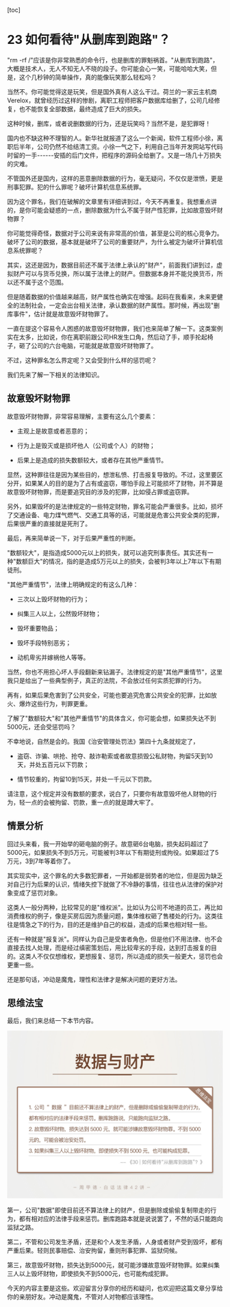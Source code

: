 [toc]
# 23 如何看待"从删库到跑路"？

"rm -rf /"应该是你非常熟悉的命令行，也是删库的罪魁祸首。"从删库到跑路"，大概是技术人，无人不知无人不晓的段子。你可能会心一笑，可能哈哈大笑，但是，这个几秒钟的简单操作，真的能像玩笑那么轻松吗？

当然不。你可能觉得这是玩笑，但是国外真有人这么干过。荷兰的一家云主机商Verelox，就曾经历过这样的惨剧，离职工程师把客户数据库给删了，公司几经修复，也不能恢复全部数据，最终造成了巨大的损失。

这种时候，删库，或者说删数据的行为，还是玩笑吗？当然不是，是犯罪呀！

国内也不缺这种不理智的人。新华社就报道了这么一个新闻，软件工程师小徐，离职后半年，公司仍然不给结清工资。小徐一气之下，利用自己当年开发网站写代码时留的一手------安插的后门文件，把程序的源码全给删了。又是一场几十万损失的灾难。

不管国外还是国内，这样的恶意删除数据的行为，毫无疑问，不仅仅是泄愤，更是刑事犯罪。犯的什么罪呢？破坏计算机信息系统罪。

因为这个罪名，我们在破解的文章里有详细讲到过，今天不再重复。我想重点讲的，是你可能会疑惑的一点，删除数据为什么不属于财产性犯罪，比如故意毁坏财物罪？

你可能觉得奇怪，数据对于公司来说有非常高的价值，甚至是公司的核心竞争力。破坏了公司的数据，基本就是破坏了公司的重要财产，为什么被定为破坏计算机信息系统罪呢？

其实，这还是因为，数据目前还不属于法律上承认的"财产"，前面我们讲到过，虚拟财产可以与货币兑换，所以属于法律上的财产。但数据本身并不能兑换货币，所以还不属于这个范围。

但是随着数据的价值越来越高，财产属性也确实在增强。起码在我看来，未来更健全的法制社会，一定会出台相关法律，承认数据的财产属性。那时候，再出现"删库事件"，估计就是故意毁坏财物罪了。

一直在提这个容易令人困惑的故意毁坏财物罪，我们也来简单了解一下。这类案例实在太多，比如说，你在离职前跟公司HR发生口角，然后动了手，顺手抡起椅子，砸了公司的六台电脑，可能就是故意毁坏财物罪了。

不过，这种罪名怎么界定呢？又会受到什么样的惩罚呢？

我们先来了解一下相关的法律知识。

## 故意毁坏财物罪

故意毁坏财物罪，非常容易理解，主要有这么几个要素：

* 主观上是故意或者恶意的；

* 行为上是毁灭或是损坏他人（公司或个人）的财物；

* 后果上是造成的损失数额较大，或者存在其他严重情节。

显然，这种罪往往是因为某些目的，想泄私愤、打击报复导致的。不过，这里要区分开，如果某人的目的是为了占有或盗窃，哪怕手段上可能损坏了财物，并不算是故意毁坏财物罪，而是要追究目的涉及的犯罪，比如侵占罪或盗窃罪。

另外，如果毁坏的是法律规定的一些特定财物，罪名可能会严重很多。比如，损坏了交通设备、电力煤气燃气、交通工具等的话，可能就是危害公共安全类的犯罪，后果很严重的直接就是死刑了。

最后，再来简单说一下，对于后果严重性的判断。

"数额较大"，是指造成5000元以上的损失，就可以追究刑事责任。其实还有一种"数额巨大"的情况，指的是造成5万元以上的损失，会被判3年以上7年以下有期徒刑。

"其他严重情节"，法律上明确规定的有这么几种：

* 三次以上毁坏财物的行为；

* 纠集三人以上，公然毁坏财物；

* 毁坏重要物品；

* 毁坏手段特别恶劣；

* 动机卑劣并嫁祸他人等等。

当然，你也不用担心坏人手段翻新来钻漏子。法律规定的是"其他严重情节"，这里我只是给出了一些典型例子，真正的法院，不会放过任何实质犯罪的行为。

再有，如果后果危害到了公共安全，可能也要追究危害公共安全的犯罪，比如放火、爆炸这些行为，判罪更重。

了解了"数额较大"和"其他严重情节"的具体含义，你可能会想，如果损失达不到5000元，还会受惩罚吗？

不幸地说，自然是会的。我国《治安管理处罚法》第四十九条就规定了，

* 盗窃、诈骗、哄抢、抢夺、敲诈勒索或者故意损毁公私财物，拘留5天到10天，并处五百元以下罚款；

* 情节较重的，拘留10到15天，并处一千元以下罚款。

请注意，这个规定并没有数额的要求，说白了，只要你有故意毁坏他人财物的行为，轻一点的会被拘留、罚款，重一点的就是蹲大牢了。

## 情景分析

回过头来看，我一开始举的砸电脑的例子。故意砸6台电脑，损失起码超过了5000元，如果损失不到5万元，可能被判3年以下有期徒刑或拘役。如果超过了5万元，3到7年等着你了。

其实现实中，这个罪名的大多数犯罪者，一开始都是弱势者的地位，但是因为缺乏对自己行为后果的认识，情绪失控下就做了不冷静的事情，往往也从法律的保护对象变成了惩罚对象。

这类人一般分两种，比较常见的是"维权派"。比如认为公司不地道的员工，再比如消费维权的例子，像是买房后因为质量问题，集体维权砸了售楼处的行为。这类往往是情急之下的行为，目的还是维护自己的权益，造成的后果也相对轻一些。

还有一种就是"报复派"。同样认为自己是受害者角色，但是他们不用法律、也不会直接去找人处理，而是经过缜密策划后，用比较卑劣的手段，达到打击报复的目的。这类人不仅仅想维权，更想报复、惩罚，所以造成的损失一般更大，惩罚也会更重一些。

还是那句话，冲动是魔鬼，理性和法律才是解决问题的更好方法。

## 思维法宝

最后，我们来总结一下本节内容。

![](assets/73c7f59be71bbd7325d0c1b5f2062306.jpg)

第一，公司"数据"即使目前还不算法律上的财产，但是删除或偷偷复制带走的行为，都有相对应的法律手段来惩罚。删库跑路本就是说说罢了，不然的话只能跑向监狱之路。

第二，不管和公司发生矛盾，还是和个人发生矛盾，人身或者财产受到毁坏，都有严重后果。轻则民事赔偿、治安拘留，重则刑事犯罪、监狱伺候。

第三，故意毁坏财物，损失达到5000元，就可能涉嫌故意毁坏财物罪。如果纠集三人以上毁坏财物，即使损失不到5000元，也可能构成犯罪。

今天的内容主要是这些。欢迎留言分享你的经历和疑问，也欢迎把这篇文章分享给你的亲朋好友。冲动是魔鬼，不管对人对物都应该理性。  
